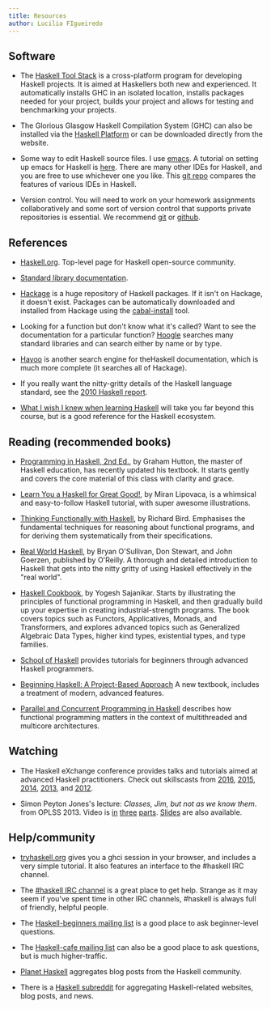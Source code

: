 ```yaml
---
title: Resources
author: Lucilia FIgueiredo
---
```


## Software ##

* The
[Haskell Tool Stack](https://docs.haskellstack.org/en/stable/README/)
is a cross-platform program for developing Haskell projects. It is aimed at Haskellers both new and experienced. It automatically
installs GHC in an isolated location, installs packages needed for
your project, builds your project and allows for testing and benchmarking your projects.

* The Glorious Glasgow Haskell Compilation System (GHC) can also be
  installed via the [Haskell Platform](https://www.haskell.org/platform/) or can be downloaded directly from the website.

* Some way to edit Haskell source files. I use [emacs](http://www.gnu.org/software/emacs/). A tutorial on setting up
emacs for Haskell is [here](https://github.com/serras/emacs-haskell-tutorial). There are many other IDEs for Haskell, and you are free to use whichever one you like. This [git repo](https://github.com/rainbyte/haskell-ide-chart) compares the
features of various IDEs in Haskell.

* Version control. You will need to work on your homework assignments
  collaboratively and some sort of version control that supports
  private repositories is essential. We recommend [git](https://git-scm.com/) or [github](https://github.com/).

## References ## 

* [Haskell.org](https://www.haskell.org/). Top-level page for Haskell open-source community.

* [Standard library documentation](https://downloads.haskell.org/~ghc/latest/docs/html/libraries/).

* [Hackage](http://hackage.haskell.org/) is a huge repository of Haskell packages. If it isn\'t on Hackage, it doesn\'t exist. 
Packages can be automatically downloaded and installed from Hackage using the [cabal-install](https://wiki.haskell.org/Cabal-Install) tool.

* Looking for a function but don\'t know what it\'s called? Want to see the documentation for a particular function? 
[Hoogle](https://www.haskell.org/hoogle/) searches many standard libraries and can search either by name or by type.

* [Hayoo](http://hayoo.fh-wedel.de/) is another search engine for theHaskell documentation, which is much more 
complete (it searches all of Hackage).

* If you really want the nitty-gritty details of the Haskell language standard, see the 
[2010 Haskell report](https://www.haskell.org/onlinereport/haskell2010/).

* [What I wish I knew when learning Haskell](http://dev.stephendiehl.com/hask/)
  will take you far beyond this course,  but is a good reference for the Haskell ecosystem.

## Reading (recommended books) ##

  * [Programming in Haskell, 2nd Ed.](http://www.cs.nott.ac.uk/~pszgmh/pih.html),
 by Graham Hutton, the master of Haskell education, has recently
 updated his textbook. It starts gently and covers the core material
 of this class with clarity and grace.

* [Learn You a Haskell for Great Good!](https://nostarch.com/lyah.htm),
  by Miran Lipovaca, is a whimsical and easy-to-follow Haskell tutorial, with super awesome illustrations.

* [Thinking Functionally with Haskell](http://www.cs.ox.ac.uk/publications/books/functional/),
  by Richard Bird. Emphasises the fundamental techniques for reasoning about functional programs,
  and for deriving them systematically from their specifications.

* [Real World Haskell](http://book.realworldhaskell.org/), by Bryan O\'Sullivan, Don Stewart, and John Goerzen, published by O\'Reilly.
 A thorough and detailed introduction to Haskell that gets into the nitty gritty of using Haskell effectively in the "real world". 

* [Haskell Cookbook](https://www.packtpub.com/application-development/haskell-cookbook),
by Yogesh Sajanikar. Starts by illustrating the principles of functional programming in Haskell, and then gradually build up your
expertise in creating industrial\-strength programs. The book covers topics such as Functors, Applicatives, Monads, and Transformers, 
and explores advanced topics such as Generalized Algebraic Data Types, higher kind types, existential types, and type families. 

* [School of Haskell](https://www.fpcomplete.com/introduction-to-haskell)
 provides tutorials for beginners through advanced Haskell programmers. 
 
* [Beginning Haskell: A Project-Based Approach](https://www.amazon.com/Beginning-Haskell-A-Project-Based-Approach/dp/1430262508/) A new textbook, includes a treatment of modern, advanced features.

* [Parallel and Concurrent Programming in Haskell](https://www.amazon.com.br/Parallel-Concurrent-Programming-Haskell-Marlow/dp/1449335942) describes how functional programming matters in the context of multithreaded and multicore architectures.


## Watching ##

* The Haskell eXchange conference provides talks and tutorials aimed at advanced Haskell practitioners. Check out skillscasts from 
[2016](https://skillsmatter.com/conferences/7276-haskell-exchange-2016), 
[2015](https://skillsmatter.com/conferences/7069-haskell-exchange-2015), 
[2014](https://skillsmatter.com/conferences/1907-haskell-exchange-2014#skillscasts), 
[2013](https://skillsmatter.com/conferences/1549-haskell-exchange#skillscasts),
and [2012](https://skillsmatter.com/conferences/1439-haskell-exchange-2012#skillscasts).

* Simon Peyton Jones\'s lecture: *Classes, Jim, but not as we know them*. from OPLSS 2013. Video is 
[in](http://www.cs.uoregon.edu/research/summerschool/summer13/lectures/jones1-1.mp4) 
[three](http://www.cs.uoregon.edu/research/summerschool/summer13/lectures/jones1-2.mp4)
[parts](http://www.cs.uoregon.edu/research/summerschool/summer13/lectures/jones1-3.mp4). 
[Slides](http://www.cs.uoregon.edu/research/summerschool/summer13/lectures/ClassesJimOPLSS.pdf) are also available.

## Help/community ##

* [tryhaskell.org](http://tryhaskell.org/) gives you a ghci session in your browser, and includes a very simple tutorial. It also features an interface to the #haskell IRC channel.

* The [#haskell IRC channel](https://wiki.haskell.org/IRC_channel) is a great place to get help. Strange as it may seem if you\'ve spent time in other IRC channels, #haskell is always full of friendly, helpful people.

* The [Haskell-beginners mailing list](https://mail.haskell.org/mailman/listinfo/beginners) is a good place to ask beginner-level questions.

* The [Haskell-cafe mailing list](https://mail.haskell.org/mailman/listinfo/haskell-cafe) can also be a good place to ask questions, but is much higher-traffic.

* [Planet Haskell](http://planet.haskell.org/) aggregates blog posts from the Haskell community.

* There is a [Haskell subreddit](https://www.reddit.com/r/haskell/) for aggregating Haskell-related websites, blog posts, and news.
